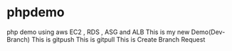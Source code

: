 # phpdemo
php demo using aws EC2 , RDS , ASG and ALB
This is my new Demo(Dev-Branch)
This is gitpush
This is gitpull
This is Create Branch Request

